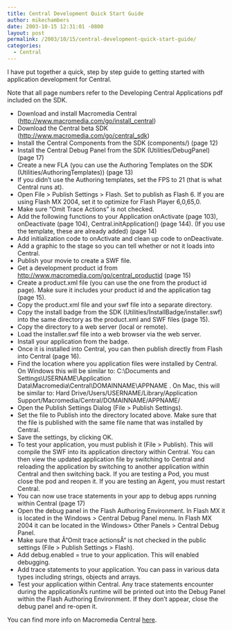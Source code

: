 ```yaml
---
title: Central Development Quick Start Guide
author: mikechambers
date: 2003-10-15 12:31:01 -0800
layout: post
permalink: /2003/10/15/central-development-quick-start-guide/
categories:
  - Central
---
```



I have put together a quick, step by step guide to getting started with application development for Central.

Note that all page numbers refer to the Developing Central Applications pdf included on the SDK.  
<!--more-->

*   Download and install Macromedia Central (http://www.macromedia.com/go/install_central)
*   Download the Central beta SDK (http://www.macromedia.com/go/central_sdk)
*   Install the Central Components from the SDK (components/) (page 12)
*   Install the Central Debug Panel from the SDK (Utilities/DebugPanel) (page 17)
*   Create a new FLA (you can use the Authoring Templates on the SDK (Utilities/AuthoringTemplates)) (page 13)
*   If you didn&#8217;t use the Authoring templates, set the FPS to 21 (that is what Central runs at).
*   Open File > Publish Settings > Flash. Set to publish as Flash 6. If you are using Flash MX 2004, set it to optimize for Flash Player 6,0,65,0.
*   Make sure &#8220;Omit Trace Actions&#8221; is not checked.
*   Add the following functions to your Application onActivate (page 103), onDeactivate (page 104), Central.initApplication() (page 144). (If you use the template, these are already added) (page 14)
*   Add initialization code to onActivate and clean up code to onDeactivate.
*   Add a graphic to the stage so you can tell whether or not it loads into Central.
*   Publish your movie to create a SWF file.
*   Get a development product id from http://www.macromedia.com/go/central_productid (page 15)
*   Create a product.xml file (you can use the one from the product id page). Make sure it includes your product id and the application tag (page 15).
*   Copy the product.xml file and your swf file into a separate directory.
*   Copy the install badge from the SDK (Utilities/InstallBadge/installer.swf) into the same directory as the product.xml and SWF files (page 15).
*   Copy the directory to a web server (local or remote).
*   Load the installer.swf file into a web browser via the web server.
*   Install your application from the badge.
*   Once it is installed into Central, you can then publish directly from Flash into Central (page 16).
*   Find the location where you application files were installed by Central. On Windows this will be similar to: C:\Documents and Settings\USERNAME\Application Data\Macromedia\Central\DOMAINNAME\APPNAME . On Mac, this will be similar to: Hard Drive/Users/USERNAME/Library/Application Support/Macromedia/Central/DOMAINNAME/APPNAME/
*   Open the Publish Settings Dialog (File > Publish Settings).
*   Set the file to Publish into the directory located above. Make sure that the file is published with the same file name that was installed by Central.
*   Save the settings, by clicking OK.
*   To test your application, you must publish it (File > Publish). This will compile the SWF into its application directory within Central. You can then view the updated application file by switching to Central and reloading the application by switching to another application within Central and then switching back. If you are testing a Pod, you must close the pod and reopen it. If you are testing an Agent, you must restart Central.
*   You can now use trace statements in your app to debug apps running within Central (page 17)
*   Open the debug panel in the Flash Authoring Environment. In Flash MX it is located in the Windows > Central Debug Panel menu. In Flash MX 2004 it can be located in the Windows> Other Panels > Central Debug Panel.
*   Make sure that Â“Omit trace actionsÂ“ is not checked in the public settings (File > Publish Settings > Flash).
*   Add debug.enabled = true to your application. This will enabled debugging.
*   Add trace statements to your application. You can pass in various data types including strings, objects and arrays.
*   Test your application within Central. Any trace statements encounter during the applicationÂ’s runtime will be printed out into the Debug Panel within the Flash Authoring Environment. If they don&#8217;t appear, close the debug panel and re-open it.

You can find more info on Macromedia Central [here][1].

 [1]: http://www.macromedia.com/devnet/central/